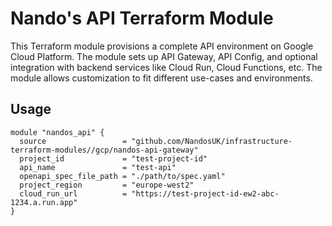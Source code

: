 # Nando's API Terraform Module

This Terraform module provisions a complete API environment on Google Cloud Platform. The module sets up API Gateway, API Config, and optional integration with backend services like Cloud Run, Cloud Functions, etc. The module allows customization to fit different use-cases and environments.

## Usage

```hcl
module "nandos_api" {
  source                 = "github.com/NandosUK/infrastructure-terraform-modules//gcp/nandos-api-gateway"
  project_id             = "test-project-id"
  api_name               = "test-api"
  openapi_spec_file_path = "./path/to/spec.yaml"
  project_region         = "europe-west2"
  cloud_run_url          = "https://test-project-id-ew2-abc-1234.a.run.app"
}

```

